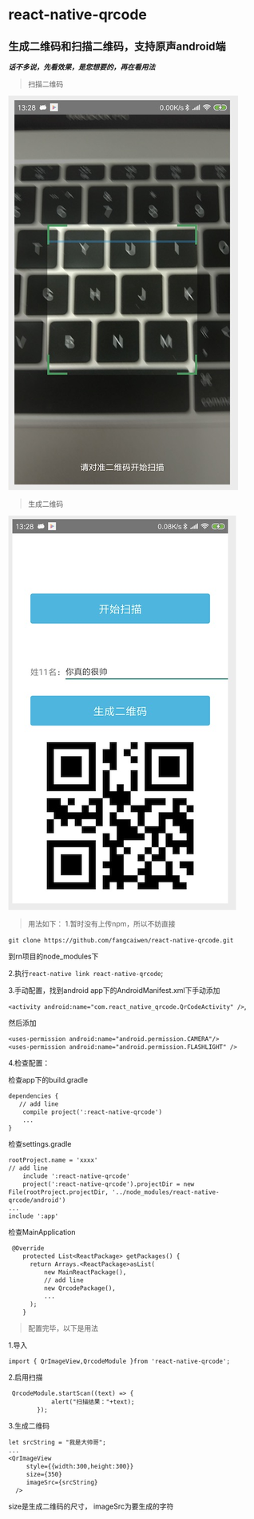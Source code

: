 # react-native-qrcode
## 生成二维码和扫描二维码，支持原声android端
***话不多说，先看效果，是您想要的，再在看用法***

> 扫描二维码

![image](https://github.com/fangcaiwen/react-native-qrcode/blob/master/%E6%89%AB%E6%8F%8F%E4%BA%8C%E7%BB%B4%E7%A0%81.jpg)

> 生成二维码

![image](https://github.com/fangcaiwen/react-native-qrcode/blob/master/%E7%94%9F%E6%88%90%E4%BA%8C%E7%BB%B4%E7%A0%81.jpg)

> 用法如下：
1.暂时没有上传npm，所以不妨直接 

```git clone https://github.com/fangcaiwen/react-native-qrcode.git```

到rn项目的node_modules下

2.执行```react-native link react-native-qrcode```;

3.手动配置，找到android app下的AndroidManifest.xml下手动添加 

```<activity android:name="com.react_native_qrcode.QrCodeActivity" />```,

然后添加

```
<uses-permission android:name="android.permission.CAMERA"/>
<uses-permission android:name="android.permission.FLASHLIGHT" />
```

4.检查配置：

检查app下的build.gradle 

```
dependencies {
   // add line
    compile project(':react-native-qrcode')
    ...
}
```

检查settings.gradle

```
rootProject.name = 'xxxx'
// add line
    include ':react-native-qrcode'
    project(':react-native-qrcode').projectDir = new File(rootProject.projectDir, '../node_modules/react-native-qrcode/android')
...
include ':app'

```
检查MainApplication
```
 @Override
    protected List<ReactPackage> getPackages() {
      return Arrays.<ReactPackage>asList(
          new MainReactPackage(),
          // add line
          new QrcodePackage(),
          ...  
      );
    }
```
> 配置完毕，以下是用法

1.导入
```
import { QrImageView,QrcodeModule }from 'react-native-qrcode';

```

2.启用扫描
```
 QrcodeModule.startScan((text) => {
            alert("扫描结果："+text);
        });
```

3.生成二维码


```
let srcString = "我是大帅哥";
...
<QrImageView
     style={{width:300,height:300}}
     size={350}
     imageSrc={srcString}
  /> 
```
size是生成二维码的尺寸，
imageSrc为要生成的字符
